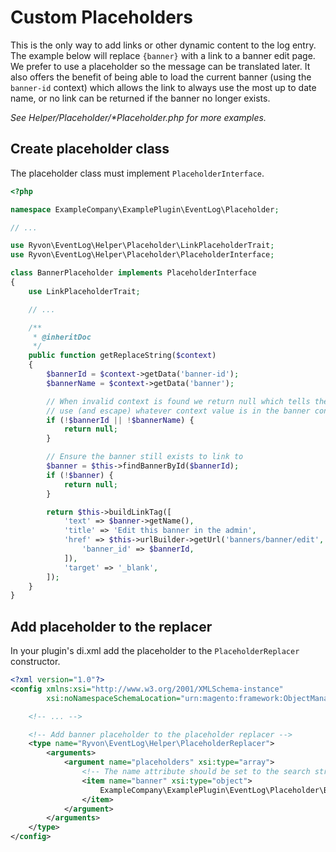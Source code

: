 # Custom Placeholders

This is the only way to add links or other dynamic content to the log entry.  The
example below will replace `{banner}` with a link to a banner edit page.  We prefer to
use a placeholder so the message can be translated later.  It also offers the benefit of
being able to load the current banner (using the `banner-id` context) which allows the
link to always use the most up to date name, or no link can be returned if the banner
no longer exists.

*See Helper/Placeholder/\*Placeholder.php for more examples.*


## Create placeholder class

The placeholder class must implement `PlaceholderInterface`.

```php
<?php

namespace ExampleCompany\ExamplePlugin\EventLog\Placeholder;

// ...

use Ryvon\EventLog\Helper\Placeholder\LinkPlaceholderTrait;
use Ryvon\EventLog\Helper\Placeholder\PlaceholderInterface;

class BannerPlaceholder implements PlaceholderInterface
{
    use LinkPlaceholderTrait;

    // ...

    /**
     * @inheritDoc
     */
    public function getReplaceString($context)
    {
        $bannerId = $context->getData('banner-id');
        $bannerName = $context->getData('banner');

        // When invalid context is found we return null which tells the placeholder to
        // use (and escape) whatever context value is in the banner context.
        if (!$bannerId || !$bannerName) {
            return null;
        }

        // Ensure the banner still exists to link to
        $banner = $this->findBannerById($bannerId);
        if (!$banner) {
            return null;
        }

        return $this->buildLinkTag([
            'text' => $banner->getName(),
            'title' => 'Edit this banner in the admin',
            'href' => $this->urlBuilder->getUrl('banners/banner/edit', [
                'banner_id' => $bannerId,
            ]),
            'target' => '_blank',
        ]);
    }
}
```

## Add placeholder to the replacer

In your plugin's di.xml add the placeholder to the `PlaceholderReplacer` constructor.

```xml
<?xml version="1.0"?>
<config xmlns:xsi="http://www.w3.org/2001/XMLSchema-instance"
        xsi:noNamespaceSchemaLocation="urn:magento:framework:ObjectManager/etc/config.xsd">

    <!-- ... -->

    <!-- Add banner placeholder to the placeholder replacer -->
    <type name="Ryvon\EventLog\Helper\PlaceholderReplacer">
        <arguments>
            <argument name="placeholders" xsi:type="array">
                <!-- The name attribute should be set to the search string (the text between the curly-brackets). -->
                <item name="banner" xsi:type="object">
                    ExampleCompany\ExamplePlugin\EventLog\Placeholder\BannerPlaceholder
                </item>
            </argument>
        </arguments>
    </type>
</config>
```
